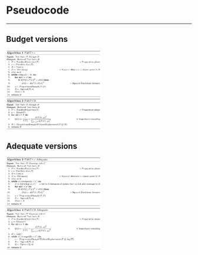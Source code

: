 # Pseudocode
----------------

## Budget versions
<img src="FAST++.png" width="51%">

<img src="FAST-CS.png" width="51%">

## Adequate versions
<img src="FAST++_Adequate.png" width="51%">

<img src="FAST-CS_Adequate.png" width="51%">
